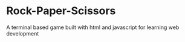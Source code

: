 # Rock-Paper-Scissors
A terminal based game built with html and javascript for learning web development
